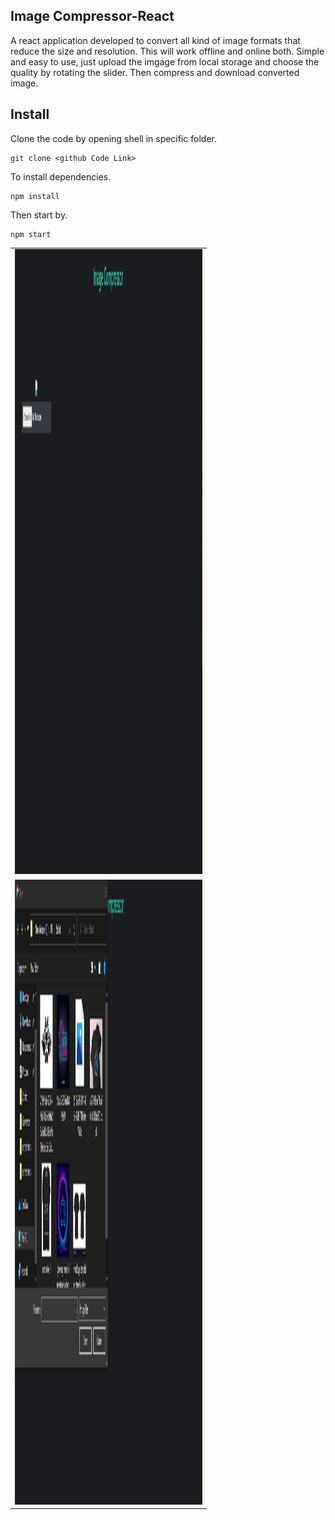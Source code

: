 ## Image Compressor-React

A react application developed to convert all kind of image formats that reduce the size and resolution. This will work offline and online both. Simple and easy to use, just upload the imgage from local storage and choose the quality by rotating the slider. Then compress and download converted image.

## Install

Clone the code by opening shell in specific folder.

```shell
git clone <github Code Link>
```

To install dependencies.

```shell
npm install
```

Then start by.

```shell
npm start
```

<table>
  <tr>
    <td><img src="demo1.PNG" width=300 height=1000></td>
  </tr>
    <tr>
    <td><img src="demo2.PNG" width=300 height=1000></td>
  </tr>
 </table>

